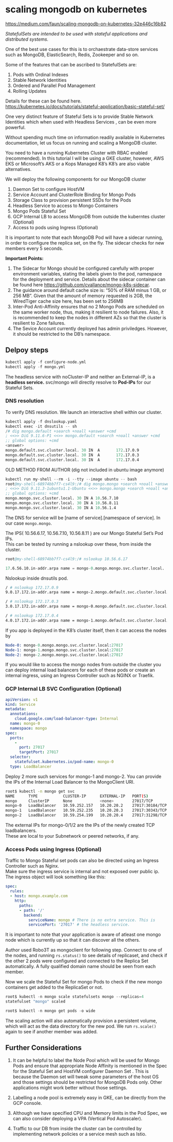 # scaling mongodb on kubernetes

<https://medium.com/faun/scaling-mongodb-on-kubernetes-32e446c16b82>

_StatefulSets are intended to be used with stateful applications and distributed systems._

One of the best use cases for this is to orchaestrate data-store services such as MongoDB, ElasticSearch, Redis, Zookeeper and so on.

Some of the features that can be ascribed to StatefulSets are:

1. Pods with Ordinal Indexes
2. Stable Network Identities
3. Ordered and Parallel Pod Management
4. Rolling Updates

Details for these can be found here. <https://kubernetes.io/docs/tutorials/stateful-application/basic-stateful-set/>

One very distinct feature of Stateful Sets is to provide Stable
Network Identities which when used with Headless Services , can be even more powerful.

Without spending much time on information readily available in Kubernetes documentation, let us focus on running and scaling a MongoDB cluster.

You need to have a running Kubernetes Cluster with RBAC enabled (recommended). In this tutorial I will be using a GKE cluster, however, AWS EKS or Microsoft’s AKS or a Kops Managed K8’s K8’s are also viable alternatives.

We will deploy the following components for our MongoDB cluster

1. Daemon Set to configure HostVM
2. Service Account and ClusterRole Binding for Mongo Pods
3. Storage Class to provision persistent SSDs for the Pods
4. Headless Service to access to Mongo Containers
5. Mongo Pods Stateful Set
6. GCP Internal LB to access MongoDB from outside the kuberntes cluster (Optional)
7. Access to pods using Ingress (Optional)

It is important to note that each MongoDB Pod will have a sidecar running, in order to configure the replica set, on the fly. The sidecar checks for new members every 5 seconds.

__Important Points:__

1. The Sidecar for Mongo should be configured carefully with proper environment variables, stating the labels given to the pod, namespace for the deployment and service. Details about the sidecar container can be found here <https://github.com/cvallance/mongo-k8s-sidecar>.
2. The guidance around default cache size is: “50% of RAM minus 1 GB, or 256 MB”. Given that the amount of memory requested is 2GB, the WiredTiger cache size here, has been set to 256MB
3. Inter-Pod Anti-Affinity ensures that no 2 Mongo Pods are scheduled on the same worker node, thus, making it resilient to node failures. Also, it is recommended to keep the nodes in different AZs so that the cluster is resilient to Zone failures.
4. The Sevice Account currently deployed has admin priviledges. However, it should be restricted to the DB’s namespace.

## Delpoy steps

```s
kubectl apply -f configure-node.yml
kubectl apply -f mongo.yml
```

The headless service with noCluster-IP and neither an External-IP, is a __headless service.__ svc/mongo will directly resolve to __Pod-IPs__ for our Stateful Sets.

### DNS resolution

To verify DNS resolution. We launch an interactive shell within our cluster.

```s
kubectl apply -f dnslookup.yaml
kubectl exec -it dnsutils -- sh
/# dig mongo.default +search +noall +answer +cmd
; <<>> DiG 9.11.6-P1 <<>> mongo.default +search +noall +answer +cmd                                                                
;; global options: +cmd
<answer>
mongo.default.svc.cluster.local. 30 IN  A       172.17.0.9
mongo.default.svc.cluster.local. 30 IN  A       172.17.0.3
mongo.default.svc.cluster.local. 30 IN  A       172.17.0.4
```

OLD METHOD FROM AUTHOR (dig not included in ubuntu image anymore)

```s
kubectl run my-shell --rm -i --tty --image ubuntu -- bash
root@my-shell-68974bb7f7-cs4l9:/# dig mongo.mongo +search +noall +answer
; <<>> DiG 9.11.3-1ubuntu1.1-Ubuntu <<>> mongo.mongo +search +noall +answer
;; global options: +cmd
mongo.mongo.svc.cluster.local. 30 IN A 10.56.7.10
mongo.mongo.svc.cluster.local. 30 IN A 10.56.8.11
mongo.mongo.svc.cluster.local. 30 IN A 10.56.1.4
```

The DNS for service will be [name of service].[namespace of service]. In our case `mongo.mongo`.

The IPS( 10.56.6.17, 10.56.7.10, 10.56.8.11 ) are our Mongo Stateful Set’s Pod IPs.  
This can be tested by running a nslookup over these, from inside the cluster.

```s
root@my-shell-68974bb7f7-cs4l9:/# nslookup 10.56.6.17

17.6.56.10.in-addr.arpa name = mongo-0.mongo.mongo.svc.cluster.local.
```

Nslookup inside dnsutils pod.

```sh 
/ # nslookup 172.17.0.9
9.0.17.172.in-addr.arpa name = mongo-2.mongo.default.svc.cluster.local.                                                            

/ # nslookup 172.17.0.3
3.0.17.172.in-addr.arpa name = mongo-0.mongo.default.svc.cluster.local.                                                            

/ # nslookup 172.17.0.4
4.0.17.172.in-addr.arpa name = mongo-1.mongo.default.svc.cluster.local.
```

If you app is deployed in the K8’s cluster itself, then it can access the nodes by

```s
Node-0: mongo-0.mongo.mongo.svc.cluster.local:27017
Node-1: mongo-1.mongo.mongo.svc.cluster.local:27017
Node-2: mongo-2.mongo.mongo.svc.cluster.local:27017
```

If you would like to access the mongo nodes from outside the cluster you can deploy internal load balancers for each of these pods or create an internal ingress, using an Ingress Controller such as NGINX or Traefik.

### GCP Internal LB SVC Configuration (Optional)

```yaml
apiVersion: v1
kind: Service
metadata: 
  annotations: 
    cloud.google.com/load-balancer-type: Internal
  name: mongo-0
  namespace: mongo
spec: 
  ports: 
    - 
      port: 27017
      targetPort: 27017
  selector: 
    statefulset.kubernetes.io/pod-name: mongo-0
  type: LoadBalancer
```

Deploy 2 more such services for mongo-1 and mongo-2.
You can provide the IPs of the Internal Load Balancer to the MongoClient URI.

```bash
root$ kubectl -n mongo get svc
NAME      TYPE           CLUSTER-IP      EXTERNAL-IP   PORT(S)           AGE
mongo     ClusterIP      None            <none>        27017/TCP         15m
mongo-0   LoadBalancer   10.59.252.157   10.20.20.2    27017:30184/TCP   9m
mongo-1   LoadBalancer   10.59.252.235   10.20.20.3    27017:30343/TCP   9m
mongo-2   LoadBalancer   10.59.254.199   10.20.20.4    27017:31298/TCP   9m
```

The external IPs for mongo-0/1/2 are the IPs of the newly created TCP loadbalancers.  
These are local to your Subnetwork or peered networks, if any.

### Access Pods using Ingress (Optional)

Traffic to Mongo Stateful set pods can also be directed using an Ingress Controller such as Nginx.  
Make sure the ingress service is internal and not exposed over public ip. The ingress object will look something like this:

```yaml
spec:
  rules:
  - host: mongo.example.com
    http:
      paths:
      - path: '/'
        backend:
          serviceName: mongo # There is no extra service. This is 
          servicePort: '27017' # the headless service.
```

It is important to note that your application is aware of atleast one mongo node which is currently up so that it can discover all the others.

Author used Robo3T as mongoclient for following step.
Connect to one of the nodes, and running `rs.status()` to see details of replicaset, and check if the other 2 pods were configured and connected to the Replica Set automatically.
A fully qualified domain name should be seen from each member.

Now we scale the Stateful Set for mongo Pods to check if the new mongo containers get added to the ReplicaSet or not.

```s
root$ kubectl -n mongo scale statefulsets mongo --replicas=4
statefulset "mongo" scaled

root$ kubectl -n mongo get pods -o wide
```

The scaling action will also automatically provision a persistent volume, which will act as the data directory for the new pod.
We run `rs.scale()` again to see if another member was added.

## Further Considerations

1. It can be helpful to label the Node Pool which will be used for Mongo Pods and ensure that appropriate Node Affinity is mentioned in the Spec for the Stateful Set and HostVM configurer Daemon Set . This is because the Daemon set will tweak some parameters of the host OS and those settings should be restricted for MongoDB Pods only. Other applications might work better without those settings.

2. Labelling a node pool is extremely easy in GKE, can be directly from the GCP console.
3. Although we have specified CPU and Memory limits in the Pod Spec, we can also consider deploying a VPA (Vertical Pod Autoscaler).
4. Traffic to our DB from inside the cluster can be controlled by implementing network policies or a service mesh such as Istio.
